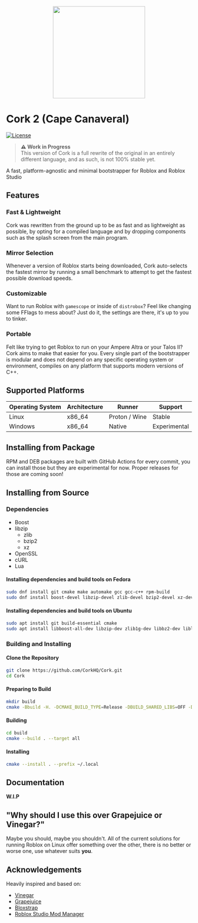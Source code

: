 <p align="center">
    <br/>
    <img src="https://github.com/Bugadinho/Cork/raw/master/resources/cork.svg" height="250"/>
    <br/>
    <h1>Cork 2 (Cape Canaveral)</h1>
<p>

[![License](https://img.shields.io/github/license/Bugadinho/Cork)](https://github.com/Bugadinho/Cork/blob/master/LICENSE)

> **⚠️ Work in Progress**<br>
> This version of Cork is a full rewrite of the original in an entirely different language, and as such, is not 100% stable yet.

A fast, platform-agnostic and minimal bootstrapper for Roblox and Roblox Studio

## Features
### Fast & Lightweight
Cork was rewritten from the ground up to be as fast and as lightweight as possible, by opting for a compiled language and by dropping components such as the splash screen from the main program.
### Mirror Selection
Whenever a version of Roblox starts being downloaded, Cork auto-selects the fastest mirror by running a small benchmark to attempt to get the fastest possible download speeds.
### Customizable
Want to run Roblox with `gamescope` or inside of `distrobox`? Feel like changing some FFlags to mess about? Just do it, the settings are there, it's up to you to tinker.
### Portable
Felt like trying to get Roblox to run on your Ampere Altra or your Talos II? Cork aims to make that easier for you. Every single part of the bootstrapper is modular and does not depend on any specific operating system or environment, compiles on any platform that supports modern versions of C++.

## Supported Platforms
| Operating System | Architecture | Runner | Support |
| --- | --- | --- | --- |
| Linux | x86_64 | Proton / Wine | Stable |
| Windows | x86_64 | Native | Experimental |

## Installing from Package
RPM and DEB packages are built with GitHub Actions for every commit, you can install those but they are experimental for now. Proper releases for those are coming soon!

## Installing from Source
### Dependencies
- Boost
- libzip
    - zlib
    - bzip2
    - xz
- OpenSSL
- cURL
- Lua

#### Installing dependencies and build tools on Fedora
```bash
sudo dnf install git cmake make automake gcc gcc-c++ rpm-build
sudo dnf install boost-devel libzip-devel zlib-devel bzip2-devel xz-devel openssl-devel curl-devel lua-devel
```

#### Installing dependencies and build tools on Ubuntu
```bash
sudo apt install git build-essential cmake
sudo apt install libboost-all-dev libzip-dev zlib1g-dev libbz2-dev liblzma-dev libssl-dev curl libcurl4-openssl-dev liblua5.1-0-dev
```

### Building and Installing
#### Clone the Repository
```bash
git clone https://github.com/CorkHQ/Cork.git
cd Cork
```

#### Preparing to Build
```bash
mkdir build
cmake -Bbuild -H. -DCMAKE_BUILD_TYPE=Release -DBUILD_SHARED_LIBS=OFF -DCPR_USE_SYSTEM_CURL=ON
```

#### Building
```bash
cd build
cmake --build . --target all
```

#### Installing
```bash
cmake --install . --prefix ~/.local
```

## Documentation
**W.I.P**

## "Why should I use this over Grapejuice or Vinegar?"
Maybe you should, maybe you shouldn't. All of the current solutions for running Roblox on Linux offer something over the other, there is no better or worse one, use whatever suits **you**.

## Acknowledgements
Heavily inspired and based on:
* [Vinegar](https://github.com/vinegarhq/vinegar)
* [Grapejuice](https://gitlab.com/brinkervii/grapejuice)
* [Bloxstrap](https://github.com/pizzaboxer/bloxstrap)
* [Roblox Studio Mod Manager](https://github.com/MaximumADHD/Roblox-Studio-Mod-Manager)